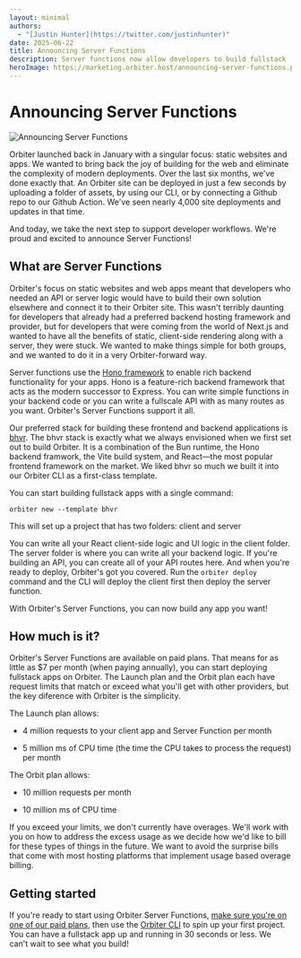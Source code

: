 ```yaml
---
layout: minimal
authors:
  - "[Justin Hunter](https://twitter.com/justinhunter)"
date: 2025-06-22
title: Announcing Server Functions
description: Server functions now allow developers to build fullstack
heroImage: https://marketing.orbiter.host/announcing-server-functions.png
---
```

# Announcing Server Functions

![Announcing Server Functions](https://marketing.orbiter.host/announcing-server-functions.png)

Orbiter launched back in January with a singular focus: static websites and apps. We wanted to bring back the joy of building for the web and eliminate the complexity of modern deployments. Over the last six months, we've done exactly that. An Orbiter site can be deployed in just a few seconds by uploading a folder of assets, by using our CLI, or by connecting a Github repo to our Github Action. We've seen nearly 4,000 site deployments and updates in that time.

And today, we take the next step to support developer workflows. We're proud and excited to announce Server Functions!

## What are Server Functions

Orbiter's focus on static websites and web apps meant that developers who needed an API or server logic would have to build their own solution elsewhere and connect it to their Orbiter site. This wasn't terribly daunting for developers that already had a preferred backend hosting framework and provider, but for developers that were coming from the world of Next.js and wanted to have all the benefits of static, client-side rendering along with a server, they were stuck. We wanted to make things simple for both groups, and we wanted to do it in a very Orbiter-forward way.

Server functions use the [Hono framework](https://hono.dev/) to enable rich backend functionality for your apps. Hono is a feature-rich backend framework that acts as the modern successor to Express. You can write simple functions in your backend code or you can write a fullscale API with as many routes as you want. Orbiter's Server Functions support it all.

Our preferred stack for building these frontend and backend applications is [bhvr](https://bhvr.dev/). The bhvr stack is exactly what we always envisioned when we first set out to build Orbiter. It is a combination of the Bun runtime, the Hono backend framwork, the Vite build system, and React—the most popular frontend framework on the market. We liked bhvr so much we built it into our Orbiter CLI as a first-class template.

You can start building fullstack apps with a single command:

`orbiter new --template bhvr`

This will set up a project that has two folders: client and server

You can write all your React client-side logic and UI logic in the client folder. The server folder is where you can write all your backend logic. If you're building an API, you can create all of your API routes here. And when you're ready to deploy, Orbiter's got you covered. Run the `orbiter deploy` command and the CLI will deploy the client first then deploy the server function.

With Orbiter's Server Functions, you can now build any app you want!

## How much is it?

Orbiter's Server Functions are available on paid plans. That means for as little as $7 per month (when paying annually), you can start deploying fullstack apps on Orbiter. The Launch plan and the Orbit plan each have request limits that match or exceed what you'll get with other providers, but the key diference with Orbiter is the simplicity.

The Launch plan allows:

*   4 million requests to your client app and Server Function per month

*   5 million ms of CPU time (the time the CPU takes to process the request) per month


The Orbit plan allows:

*   10 million requests per month

*   10 million ms of CPU time


If you exceed your limits, we don't currently have overages. We'll work with you on how to address the excess usage as we decide how we'd like to bill for these types of things in the future. We want to avoid the surprise bills that come with most hosting platforms that implement usage based overage billing.

## Getting started

If you're ready to start using Orbiter Server Functions, [make sure you're on one of our paid plans](https://orbiter.host/pricing), then use the [Orbiter CLI](https://docs.orbiter.host/cli-reference/) to spin up your first project. You can have a fullstack app up and running in 30 seconds or less. We can't wait to see what you build!